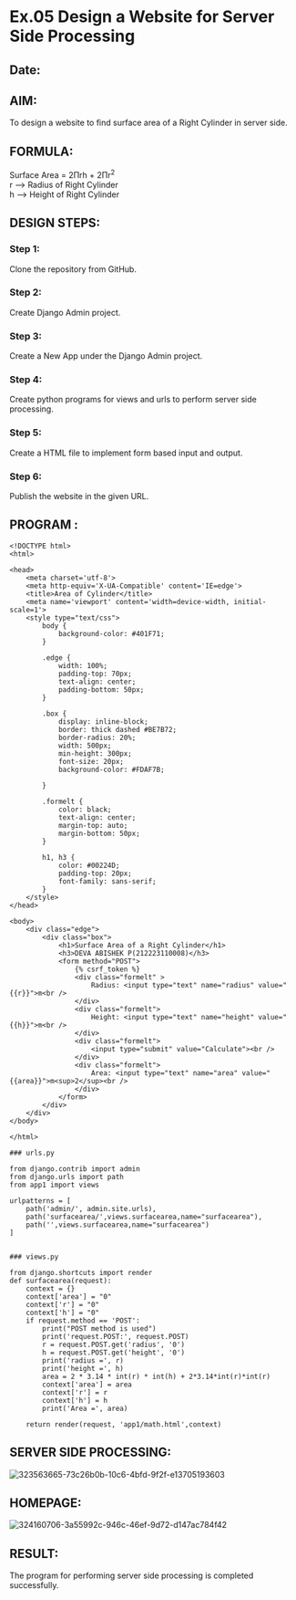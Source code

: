 # Ex.05 Design a Website for Server Side Processing
## Date:

## AIM:
To design a website to find surface area of a Right Cylinder in server side.

## FORMULA:
Surface Area = 2Πrh + 2Πr<sup>2</sup>
<br>r --> Radius of Right Cylinder
<br>h --> Height of Right Cylinder

## DESIGN STEPS:

### Step 1:
Clone the repository from GitHub.

### Step 2:
Create Django Admin project.

### Step 3:
Create a New App under the Django Admin project.

### Step 4:
Create python programs for views and urls to perform server side processing.

### Step 5:
Create a HTML file to implement form based input and output.

### Step 6:
Publish the website in the given URL.

## PROGRAM :
```
<!DOCTYPE html>
<html>

<head>
    <meta charset='utf-8'>
    <meta http-equiv='X-UA-Compatible' content='IE=edge'>
    <title>Area of Cylinder</title>
    <meta name='viewport' content='width=device-width, initial-scale=1'>
    <style type="text/css">
        body {
            background-color: #401F71;
        }

        .edge {
            width: 100%;
            padding-top: 70px;
            text-align: center;
            padding-bottom: 50px;
        }

        .box {
            display: inline-block;
            border: thick dashed #BE7B72;
            border-radius: 20%;
            width: 500px;
            min-height: 300px;
            font-size: 20px;
            background-color: #FDAF7B;
            
        }

        .formelt {
            color: black;
            text-align: center;
            margin-top: auto;
            margin-bottom: 50px;
        }

        h1, h3 {
            color: #00224D;
            padding-top: 20px;
            font-family: sans-serif;
        }
    </style>
</head>

<body>
    <div class="edge">
        <div class="box">
            <h1>Surface Area of a Right Cylinder</h1>
            <h3>DEVA ABISHEK P(212223110008)</h3>
            <form method="POST">
                {% csrf_token %}
                <div class="formelt" >
                    Radius: <input type="text" name="radius" value="{{r}}">m<br />
                </div>
                <div class="formelt">
                    Height: <input type="text" name="height" value="{{h}}">m<br />
                </div>
                <div class="formelt">
                    <input type="submit" value="Calculate"><br />
                </div>
                <div class="formelt">
                    Area: <input type="text" name="area" value="{{area}}">m<sup>2</sup><br />
                </div>
            </form>
        </div>
    </div>
</body>

</html>

### urls.py

from django.contrib import admin
from django.urls import path
from app1 import views

urlpatterns = [
    path('admin/', admin.site.urls),
    path('surfacearea/',views.surfacearea,name="surfacearea"),
    path('',views.surfacearea,name="surfacearea")
]


### views.py

from django.shortcuts import render
def surfacearea(request):
    context = {}
    context['area'] = "0"
    context['r'] = "0"
    context['h'] = "0"
    if request.method == 'POST':
        print("POST method is used")
        print('request.POST:', request.POST)
        r = request.POST.get('radius', '0') 
        h = request.POST.get('height', '0') 
        print('radius =', r)
        print('height =', h)
        area = 2 * 3.14 * int(r) * int(h) + 2*3.14*int(r)*int(r)
        context['area'] = area
        context['r'] = r
        context['h'] = h
        print('Area =', area)
    
    return render(request, 'app1/math.html',context)

```

## SERVER SIDE PROCESSING:
![323563665-73c26b0b-10c6-4bfd-9f2f-e13705193603](https://github.com/DEVAABISHEK/MathServer/assets/150319305/99216888-bb8d-48b6-bdd1-5b22cbe4da22)


## HOMEPAGE:
![324160706-3a55992c-946c-46ef-9d72-d147ac784f42](https://github.com/DEVAABISHEK/MathServer/assets/150319305/ef807724-5b83-468d-9db6-0a9c12cd76fa)


## RESULT:
The program for performing server side processing is completed successfully.
